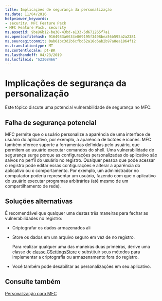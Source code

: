 ```yaml
---
title: Implicações de segurança da personalização
ms.date: 11/04/2016
helpviewer_keywords:
- security, MFC Feature Pack
- MFC Feature Pack, security
ms.assetid: 9be96b12-be38-43bd-a133-5d671265f7a1
ms.openlocfilehash: 9164983a6634e069195f3498bea56b595a2a2381
ms.sourcegitcommit: 0ab61bc3d2b6cfbd52a16c6ab2b97a8ea1864f12
ms.translationtype: MT
ms.contentlocale: pt-BR
ms.lasthandoff: 04/23/2019
ms.locfileid: "62308466"
---
```

# <a name="security-implications-of-customization"></a>Implicações de segurança da personalização

Este tópico discute uma potencial vulnerabilidade de segurança no MFC.

## <a name="potential-security-weakness"></a>Falha de segurança potencial

MFC permite que o usuário personalize a aparência de uma interface de usuário do aplicativo, por exemplo, a aparência de botões e ícones. MFC também oferece suporte a ferramentas definidas pelo usuário, que permitem ao usuário executar comandos do shell. Uma vulnerabilidade de segurança surge porque as configurações personalizadas do aplicativo são salvos no perfil do usuário no registro. Qualquer pessoa que pode acessar o registro pode editar essas configurações e alterar a aparência do aplicativo ou o comportamento. Por exemplo, um administrador no computador poderia representar um usuário, fazendo com que o aplicativo do usuário executar programas arbitrários (até mesmo de um compartilhamento de rede).

## <a name="workarounds"></a>Soluções alternativas

É recomendável que qualquer uma destas três maneiras para fechar as vulnerabilidades no registro:

- Criptografar os dados armazenados ali

- Store os dados em um arquivo seguro em vez de no registro.

   Para realizar qualquer uma das maneiras duas primeiras, derive uma classe de [classe CSettingsStore](../mfc/reference/csettingsstore-class.md) e substituir seus métodos para implementar a criptografia ou armazenamento fora do registro.

- Você também pode desabilitar as personalizações em seu aplicativo.

## <a name="see-also"></a>Consulte também

[Personalização para MFC](../mfc/customization-for-mfc.md)
